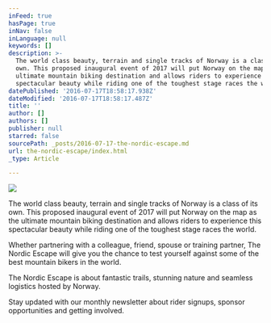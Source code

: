 ```yaml
---
inFeed: true
hasPage: true
inNav: false
inLanguage: null
keywords: []
description: >-
  The world class beauty, terrain and single tracks of Norway is a class of its
  own. This proposed inaugural event of 2017 will put Norway on the map as the
  ultimate mountain biking destination and allows riders to experience this
  spectacular beauty while riding one of the toughest stage races the world.
datePublished: '2016-07-17T18:58:17.938Z'
dateModified: '2016-07-17T18:58:17.487Z'
title: ''
author: []
authors: []
publisher: null
starred: false
sourcePath: _posts/2016-07-17-the-nordic-escape.md
url: the-nordic-escape/index.html
_type: Article

---
```

![](https://the-grid-user-content.s3-us-west-2.amazonaws.com/ffde17a0-c110-4468-9209-df6731ea97c3.jpg)

The world class beauty, terrain and single tracks of Norway is a class of its own. This proposed inaugural event of 2017 will put Norway on the map as the ultimate mountain biking destination and allows riders to experience this spectacular beauty while riding one of the toughest stage races the world.

Whether partnering with a colleague, friend, spouse or training partner, The Nordic Escape will give you the chance to test yourself against some of the best mountain bikers in the world.

The Nordic Escape is about fantastic trails, stunning nature and seamless logistics hosted by Norway.

Stay updated with our monthly newsletter about rider signups, sponsor opportunities and getting involved.